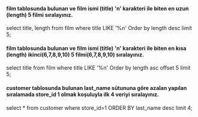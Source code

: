 #### film tablosunda bulunan ve film ismi (title) 'n' karakteri ile biten en uzun (length) 5 filmi sıralayınız.
select title, length from film 
where title LIKE '%n' 
Order by length desc
limit 5;

#### film tablosunda bulunan ve film ismi (title) 'n' karakteri ile biten en kısa (length) ikinci(6,7,8,9,10) 5 filmi(6,7,8,9,10) sıralayınız.
select title from film 
where title LIKE '%n' 
Order by length asc
offset 5
limit 5;

#### customer tablosunda bulunan last_name sütununa göre azalan yapılan sıralamada store_id 1 olmak koşuluyla ilk 4 veriyi sıralayınız.
select * from customer
where store_id=1 
ORDER BY last_name desc
limit 4;
